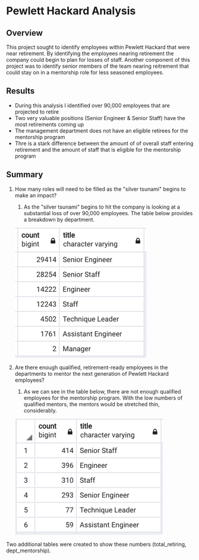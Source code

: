 # Pewlett Hackard Analysis

## Overview

This project sought to identify employees within Pewlett Hackard that were near retirement.  By identifying the employees nearing retirement the company could begin to plan for losses of staff.  Another component of this project was to identify senior members of the team nearing reitrement that could stay on in a mentorship role for less seasoned employees.

## Results

- During this analysis I identified over 90,000 employees that are projected to retire
- Two very valuable positions (Senior Engineer & Senior Staff) have the most retirements coming up
- The management department does not have an eligible retirees for the mentorship program
- Thre is a stark difference between the amount of of overall staff entering retirement and the amount of staff that is eligible for the mentorship program

## Summary

1. How many roles will need to be filled as the "silver tsunami" begins to make an impact?
   1. As the "silver tsunami" begins to hit the company is looking at a substantial loss of over 90,000 employees.  The table below provides a breakdown by department.

   ![](/total_retiring.png)

2. Are there enough qualified, retirement-ready employees in the departments to mentor the next generation of Pewlett Hackard employees?
   1. As we can see in the table below, there are not enough qualified employees for the mentorship program.  With the low numbers of qualified mentors, the mentors would be stretched thin, considerably.

   ![](/dept_mentorship.png)

Two additional tables were created to show these numbers (total_retiring, dept_mentorship).  